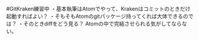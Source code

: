 #GitKraken練習中
	・基本執筆はAtomでやって、Krakenはコミットのときだけ起動すればよい？
	・そもそもAtomのgitパッケージ持ってくれば大体できるのでは？
	・そのときdiffをどう見る？ Atomの中で完結させられる気がしてならない。
